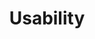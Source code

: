 ---
# This topic lives at
# https://digital.gov/topics/usability

# Topic Title
title: "Usability"

# description — keep it short and clear
# summary: ""

# Weight
weight: 1

# For more information on managing topics,
# see https://github.com/GSA/digitalgov.gov/wiki/topics
---